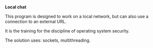 **Local chat**

This program is designed to work on a local network, but can also use a connection to an external URL.

It is the training for the discipline of operating system security.

The solution uses: sockets, multithreading.
